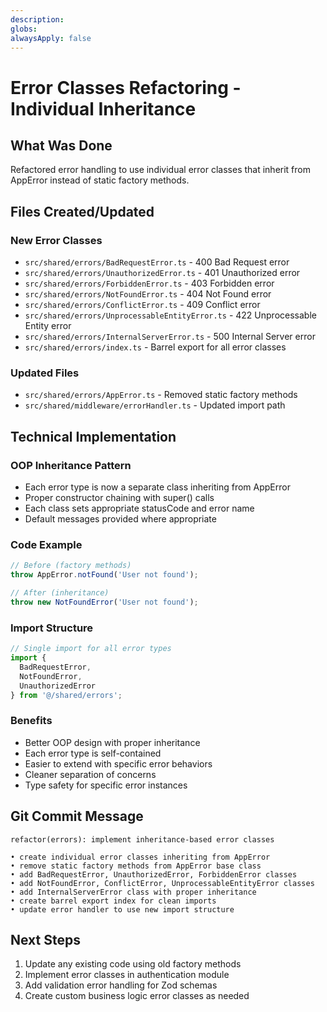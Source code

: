 ```yaml
---
description:
globs:
alwaysApply: false
---
```

# Error Classes Refactoring - Individual Inheritance

## What Was Done

Refactored error handling to use individual error classes that inherit from AppError instead of static factory methods.

## Files Created/Updated

### New Error Classes
- `src/shared/errors/BadRequestError.ts` - 400 Bad Request error
- `src/shared/errors/UnauthorizedError.ts` - 401 Unauthorized error  
- `src/shared/errors/ForbiddenError.ts` - 403 Forbidden error
- `src/shared/errors/NotFoundError.ts` - 404 Not Found error
- `src/shared/errors/ConflictError.ts` - 409 Conflict error
- `src/shared/errors/UnprocessableEntityError.ts` - 422 Unprocessable Entity error
- `src/shared/errors/InternalServerError.ts` - 500 Internal Server error
- `src/shared/errors/index.ts` - Barrel export for all error classes

### Updated Files
- `src/shared/errors/AppError.ts` - Removed static factory methods
- `src/shared/middleware/errorHandler.ts` - Updated import path

## Technical Implementation

### OOP Inheritance Pattern
- Each error type is now a separate class inheriting from AppError
- Proper constructor chaining with super() calls
- Each class sets appropriate statusCode and error name
- Default messages provided where appropriate

### Code Example
```typescript
// Before (factory methods)
throw AppError.notFound('User not found');

// After (inheritance)
throw new NotFoundError('User not found');
```

### Import Structure
```typescript
// Single import for all error types
import { 
  BadRequestError, 
  NotFoundError, 
  UnauthorizedError 
} from '@/shared/errors';
```

### Benefits
- Better OOP design with proper inheritance
- Each error type is self-contained
- Easier to extend with specific error behaviors
- Cleaner separation of concerns
- Type safety for specific error instances

## Git Commit Message

```
refactor(errors): implement inheritance-based error classes

• create individual error classes inheriting from AppError
• remove static factory methods from AppError base class
• add BadRequestError, UnauthorizedError, ForbiddenError classes
• add NotFoundError, ConflictError, UnprocessableEntityError classes
• add InternalServerError class with proper inheritance
• create barrel export index for clean imports
• update error handler to use new import structure
```

## Next Steps

1. Update any existing code using old factory methods
2. Implement error classes in authentication module
3. Add validation error handling for Zod schemas
4. Create custom business logic error classes as needed
